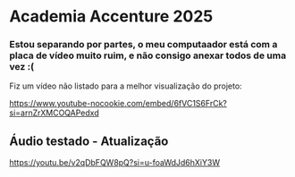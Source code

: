 # Academia Accenture 2025

### Estou separando por partes, o meu computaador está com a placa de vídeo muito ruim, e não consigo anexar todos de uma vez :(
Fiz um vídeo não listado para a melhor visualização do projeto:

https://www.youtube-nocookie.com/embed/6fVC1S6FrCk?si=arnZrXMCOQAPedxd


## Áudio testado - Atualização 
https://youtu.be/v2qDbFQW8pQ?si=u-foaWdJd6hXiY3W